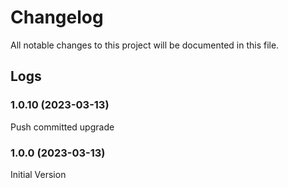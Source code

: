 # Changelog

All notable changes to this project will be documented in this file.

## Logs

### 1.0.10 (2023-03-13)

Push committed upgrade

### 1.0.0 (2023-03-13)

Initial Version
